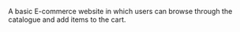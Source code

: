 A basic E-commerce website in which users can browse through the catalogue and add items to the cart.
